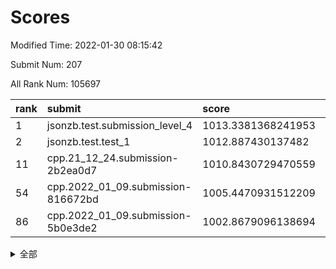 # Scores

Modified Time: 2022-01-30 08:15:42

Submit Num: 207

All Rank Num: 105697

| rank |               submit               |       score        |       sigma        | pk_num |
| :--- | :--------------------------------- | :----------------- | :----------------- | :----- |
| 1    | jsonzb.test.submission_level_4     | 1013.3381368241953 | 0.8085774446241203 | 2049   |
| 2    | jsonzb.test.test_1                 | 1012.887430137482  | 0.8051183225843502 | 2043   |
| 11   | cpp.21_12_24.submission-2b2ea0d7   | 1010.8430729470559 | 0.8041683466210339 | 2040   |
| 54   | cpp.2022_01_09.submission-816672bd | 1005.4470931512209 | 0.7055718380952649 | 2045   |
| 86   | cpp.2022_01_09.submission-5b0e3de2 | 1002.8679096138694 | 0.7021765974001367 | 2043   |


<details>
<summary>全部</summary>

| rank |                 submit                 |       score        |       sigma        | pk_num |
| :--- | :------------------------------------- | :----------------- | :----------------- | :----- |
| 1    | jsonzb.test.submission_level_4         | 1013.3381368241953 | 0.8085774446241203 | 2049   |
| 2    | jsonzb.test.test_1                     | 1012.887430137482  | 0.8051183225843502 | 2043   |
| 3    | gobigger.level_3.submission_level_3_35 | 1011.9656582668231 | 0.815309585570624  | 2044   |
| 4    | gobigger.level_3.submission_level_3_22 | 1011.5286202994558 | 0.7934583236820026 | 2045   |
| 5    | gobigger.level_3.submission_level_3_0  | 1011.4800942704696 | 0.7630825951228769 | 2043   |
| 6    | gobigger.level_3.submission_level_3_3  | 1011.4100780740929 | 0.7624667455639019 | 2044   |
| 7    | gobigger.level_3.submission_level_3_24 | 1011.2080616324636 | 0.757731494759325  | 2043   |
| 8    | gobigger.level_3.submission_level_3_21 | 1010.986082350978  | 0.7573595845346621 | 2043   |
| 9    | gobigger.level_3.submission_level_3_1  | 1010.9703061685067 | 0.7889487882307769 | 2037   |
| 10   | gobigger.level_3.submission_level_3_34 | 1010.881551629089  | 0.7699870859793638 | 2040   |
| 11   | cpp.21_12_24.submission-2b2ea0d7       | 1010.8430729470559 | 0.8041683466210339 | 2040   |
| 12   | gobigger.level_3.submission_level_3_42 | 1010.7085083623862 | 0.7883435988645248 | 2041   |
| 13   | gobigger.level_3.submission_level_3_17 | 1010.6963973380509 | 0.7534176469598073 | 2044   |
| 14   | gobigger.level_3.submission_level_3_33 | 1010.6894374744484 | 0.7625998347395069 | 2042   |
| 15   | gobigger.level_3.submission_level_3_6  | 1010.5480744759273 | 0.7746113303991672 | 2047   |
| 16   | gobigger.level_3.submission_level_3_31 | 1010.5351549273429 | 0.7621586079877766 | 2043   |
| 17   | gobigger.level_3.submission_level_3_45 | 1010.448150268316  | 0.7769241596503512 | 2043   |
| 18   | gobigger.level_3.submission_level_3_26 | 1010.3242070138451 | 0.7691030959691296 | 2047   |
| 19   | gobigger.level_3.submission_level_3_7  | 1010.3221567437367 | 0.7783785666048957 | 2036   |
| 20   | gobigger.level_3.submission_level_3_43 | 1010.2265735871745 | 0.7538863821110616 | 2039   |
| 21   | gobigger.level_3.submission_level_3_20 | 1010.1695482454356 | 0.760226733459182  | 2043   |
| 22   | gobigger.level_3.submission_level_3_41 | 1010.1655322381073 | 0.7863625165943587 | 2044   |
| 23   | gobigger.level_3.submission_level_3_48 | 1010.1636247576556 | 0.7728667101423146 | 2045   |
| 24   | gobigger.level_3.submission_level_3_37 | 1010.1313123522204 | 0.7850446633428086 | 2038   |
| 25   | gobigger.level_3.submission_level_3_46 | 1010.1122958357523 | 0.7836565835177773 | 2039   |
| 26   | gobigger.level_3.submission_level_3_30 | 1010.092071168384  | 0.7830158333129644 | 2038   |
| 27   | gobigger.level_3.submission_level_3_12 | 1010.0493857529231 | 0.7505595714579911 | 2041   |
| 28   | gobigger.level_3.submission_level_3_49 | 1010.0204361068784 | 0.8049141146219623 | 2044   |
| 29   | gobigger.level_3.submission_level_3_16 | 1009.9960326506747 | 0.749158778728125  | 2040   |
| 30   | gobigger.level_3.submission_level_3_32 | 1009.8587043109753 | 0.7585320213191158 | 2046   |
| 31   | gobigger.level_3.submission_level_3_19 | 1009.81615943754   | 0.7522264337937687 | 2042   |
| 32   | gobigger.level_3.submission_level_3_13 | 1009.8155953481754 | 0.7691245527524135 | 2039   |
| 33   | gobigger.level_3.submission_level_3_25 | 1009.7618407918225 | 0.7609995887006128 | 2049   |
| 34   | gobigger.level_3.submission_level_3_18 | 1009.7533665859272 | 0.7402717654514963 | 2043   |
| 35   | gobigger.level_3.submission_level_3_9  | 1009.7172557254353 | 0.748149237413313  | 2045   |
| 36   | gobigger.level_3.submission_level_3_28 | 1009.7137869416486 | 0.7513087406509372 | 2048   |
| 37   | gobigger.level_3.submission_level_3_29 | 1009.6077422704186 | 0.7740834419244244 | 2044   |
| 38   | gobigger.level_3.submission_level_3_36 | 1009.5788656349212 | 0.7566304410636158 | 2041   |
| 39   | gobigger.level_3.submission_level_3_14 | 1009.5732519912054 | 0.755787255097529  | 2049   |
| 40   | gobigger.level_3.submission_level_3_10 | 1009.5367659603405 | 0.7740057926604085 | 2034   |
| 41   | gobigger.level_3.submission_level_3_15 | 1009.527180681212  | 0.727473003151815  | 2040   |
| 42   | gobigger.level_3.submission_level_3_27 | 1009.521533489449  | 0.7529323135891718 | 2043   |
| 43   | gobigger.level_3.submission_level_3_44 | 1009.5126588948419 | 0.7606585499625299 | 2043   |
| 44   | gobigger.level_3.submission_level_3_39 | 1009.4316597511026 | 0.7504887535194145 | 2040   |
| 45   | gobigger.level_3.submission_level_3_47 | 1009.2905407362564 | 0.7570355570914427 | 2043   |
| 46   | gobigger.level_3.submission_level_3_11 | 1009.246786815072  | 0.7671286549088658 | 2041   |
| 47   | gobigger.level_3.submission_level_3_4  | 1009.1942210910704 | 0.7453466010276935 | 2041   |
| 48   | gobigger.level_3.submission_level_3_2  | 1009.1761370289647 | 0.7439695241048668 | 2038   |
| 49   | gobigger.level_3.submission_level_3_5  | 1009.0913837551519 | 0.7349388348366687 | 2041   |
| 50   | gobigger.level_3.submission_level_3_38 | 1009.050740400341  | 0.7392471384814784 | 2044   |
| 51   | gobigger.level_3.submission_level_3_23 | 1008.518542843282  | 0.737751558678474  | 2046   |
| 52   | gobigger.level_3.submission_level_3_8  | 1008.4246275837647 | 0.7616523866970811 | 2043   |
| 53   | gobigger.level_3.submission_level_3_40 | 1007.170194204878  | 0.7338456078911534 | 2044   |
| 54   | cpp.2022_01_09.submission-816672bd     | 1005.4470931512209 | 0.7055718380952649 | 2045   |
| 55   | gobigger.level_1.submission_level_1_19 | 1004.9189352700442 | 0.7183712311102386 | 2047   |
| 56   | gobigger.level_1.submission_level_1_44 | 1004.67649224975   | 0.7200252137306716 | 2040   |
| 57   | gobigger.level_1.submission_level_1_9  | 1004.4992829050303 | 0.7224094732939114 | 2038   |
| 58   | gobigger.level_1.submission_level_1_20 | 1004.3854459135873 | 0.7142155056605343 | 2043   |
| 59   | gobigger.level_1.submission_level_1_47 | 1004.3647725039785 | 0.7244665731843387 | 2043   |
| 60   | gobigger.level_1.submission_level_1_21 | 1004.3046717555472 | 0.721236894655162  | 2044   |
| 61   | gobigger.level_1.submission_level_1_15 | 1004.1722769420946 | 0.7205774711911193 | 2045   |
| 62   | gobigger.level_1.submission_level_1_49 | 1004.066356807473  | 0.7260925457541653 | 2040   |
| 63   | gobigger.level_1.submission_level_1_29 | 1004.0286437218845 | 0.7038022155384436 | 2041   |
| 64   | gobigger.level_1.submission_level_1_27 | 1004.0116133997876 | 0.7346891142415058 | 2039   |
| 65   | gobigger.level_1.submission_level_1_34 | 1003.9843760338948 | 0.7121566669512893 | 2042   |
| 66   | gobigger.level_1.submission_level_1_22 | 1003.8590448779488 | 0.734121919483314  | 2040   |
| 67   | gobigger.level_1.submission_level_1_14 | 1003.7737731162243 | 0.7173420991641337 | 2043   |
| 68   | gobigger.level_1.submission_level_1_33 | 1003.7702259421608 | 0.7123854746805258 | 2043   |
| 69   | gobigger.level_1.submission_level_1_1  | 1003.6183021354901 | 0.7156885299479472 | 2041   |
| 70   | gobigger.level_1.submission_level_1_48 | 1003.6069109063287 | 0.7153101129252435 | 2041   |
| 71   | gobigger.level_1.submission_level_1_40 | 1003.5259048847853 | 0.7257302923417489 | 2041   |
| 72   | gobigger.level_1.submission_level_1_23 | 1003.4245194175154 | 0.7168028942929547 | 2043   |
| 73   | gobigger.level_1.submission_level_1_26 | 1003.4208801867829 | 0.733853412233092  | 2040   |
| 74   | gobigger.level_1.submission_level_1_46 | 1003.311551305646  | 0.7100942174262559 | 2043   |
| 75   | gobigger.level_1.submission_level_1_18 | 1003.1855857722899 | 0.7077986825901518 | 2047   |
| 76   | gobigger.level_1.submission_level_1_24 | 1003.1771226499567 | 0.7130655639758411 | 2046   |
| 77   | gobigger.level_1.submission_level_1_32 | 1003.1656923396819 | 0.729343385280654  | 2038   |
| 78   | gobigger.level_1.submission_level_1_38 | 1003.1501511856746 | 0.7071989371251843 | 2037   |
| 79   | gobigger.level_1.submission_level_1_42 | 1003.102214945739  | 0.7104746354614143 | 2040   |
| 80   | gobigger.level_1.submission_level_1_5  | 1003.0959709802171 | 0.7110523682150952 | 2047   |
| 81   | gobigger.level_1.submission_level_1_17 | 1003.0752717630544 | 0.7129224478733835 | 2044   |
| 82   | gobigger.level_1.submission_level_1_12 | 1003.0487646115198 | 0.7187149916282695 | 2047   |
| 83   | gobigger.level_1.submission_level_1_35 | 1003.0277220677782 | 0.7115546809084293 | 2046   |
| 84   | gobigger.level_1.submission_level_1_30 | 1003.0029723976079 | 0.7074341161710226 | 2046   |
| 85   | gobigger.level_1.submission_level_1_7  | 1002.9379333613554 | 0.7227405091432001 | 2044   |
| 86   | cpp.2022_01_09.submission-5b0e3de2     | 1002.8679096138694 | 0.7021765974001367 | 2043   |
| 87   | gobigger.level_1.submission_level_1_11 | 1002.8626581011733 | 0.7062188785581774 | 2044   |
| 88   | gobigger.level_1.submission_level_1_4  | 1002.8267549494864 | 0.7021895648146308 | 2047   |
| 89   | gobigger.level_1.submission_level_1_16 | 1002.8017253557585 | 0.7211534997438139 | 2045   |
| 90   | gobigger.level_1.submission_level_1_45 | 1002.7757187575362 | 0.7105623934906757 | 2041   |
| 91   | gobigger.level_1.submission_level_1_37 | 1002.7651433239461 | 0.7181981733713013 | 2042   |
| 92   | gobigger.level_1.submission_level_1_13 | 1002.6686640223891 | 0.7154751792290154 | 2041   |
| 93   | gobigger.level_1.submission_level_1_39 | 1002.6656502284397 | 0.7159117641193478 | 2040   |
| 94   | gobigger.level_1.submission_level_1_36 | 1002.633410438002  | 0.7204175647827683 | 2036   |
| 95   | gobigger.level_1.submission_level_1_28 | 1002.6223650968615 | 0.7082478732123083 | 2042   |
| 96   | gobigger.level_1.submission_level_1_8  | 1002.6110049910872 | 0.7102438672910526 | 2047   |
| 97   | gobigger.level_1.submission_level_1_31 | 1002.6107604551082 | 0.7118116209724479 | 2041   |
| 98   | gobigger.level_1.submission_level_1_2  | 1002.3876814616758 | 0.7092686930753556 | 2039   |
| 99   | gobigger.level_1.submission_level_1_41 | 1002.2865533267279 | 0.7048725280245423 | 2046   |
| 100  | gobigger.level_1.submission_level_1_6  | 1002.2808979315075 | 0.7094576150478201 | 2041   |
| 101  | gobigger.level_1.submission_level_1_3  | 1002.0581146562029 | 0.7085628259002202 | 2039   |
| 102  | gobigger.level_1.submission_level_1_25 | 1002.012704206347  | 0.7099371256360985 | 2039   |
| 103  | gobigger.level_1.submission_level_1_10 | 1001.8502154621191 | 0.7102394184455925 | 2035   |
| 104  | gobigger.level_1.submission_level_1_43 | 1001.7268347714345 | 0.713991368722441  | 2043   |
| 105  | gobigger.level_1.submission_level_1_0  | 1001.6845467174369 | 0.6990078314364954 | 2040   |
| 106  | gobigger.random.submission_random_15   | 997.8246792067679  | 0.6992411016725064 | 2037   |
| 107  | gobigger.random.submission_random_18   | 997.1104499174081  | 0.7067884950859853 | 2043   |
| 108  | gobigger.random.submission_random_10   | 997.0822863225264  | 0.7058292166301211 | 2047   |
| 109  | gobigger.random.submission_random_3    | 997.0495103119523  | 0.7236740056431413 | 2043   |
| 110  | gobigger.random.submission_random_37   | 997.0221324863388  | 0.6946725400083658 | 2041   |
| 111  | gobigger.random.submission_random_4    | 996.9323663663165  | 0.716092303329231  | 2040   |
| 112  | gobigger.random.submission_random_34   | 996.8411372107978  | 0.7220404314888369 | 2040   |
| 113  | gobigger.random.submission_random_9    | 996.8054200383785  | 0.7101774197405832 | 2037   |
| 114  | gobigger.random.submission_random_8    | 996.7421053101967  | 0.7149617633307506 | 2042   |
| 115  | gobigger.random.submission_random_48   | 996.541116602903   | 0.7017459638191854 | 2040   |
| 116  | gobigger.random.submission_random_14   | 996.3340148517483  | 0.7149468407718395 | 2043   |
| 117  | gobigger.random.submission_random_24   | 996.3177167133875  | 0.7096303010420869 | 2042   |
| 118  | gobigger.random.submission_random_25   | 996.2810654030168  | 0.7063292714537746 | 2047   |
| 119  | gobigger.random.submission_random_29   | 996.2571773281894  | 0.7152348291583853 | 2044   |
| 120  | gobigger.random.submission_random_19   | 996.225483470004   | 0.7108475345331796 | 2046   |
| 121  | gobigger.random.submission_random_30   | 996.1908684410234  | 0.7187882164266668 | 2041   |
| 122  | gobigger.random.submission_random_6    | 996.1497664275828  | 0.7018029849530791 | 2043   |
| 123  | gobigger.random.submission_random_45   | 996.1309510533042  | 0.7067599569369643 | 2045   |
| 124  | gobigger.random.submission_random_38   | 996.1141682806441  | 0.7164688214142123 | 2049   |
| 125  | gobigger.random.submission_random_21   | 996.0896691836424  | 0.7226954494759681 | 2045   |
| 126  | gobigger.random.submission_random_7    | 996.0481371043314  | 0.7170107915738754 | 2048   |
| 127  | gobigger.random.submission_random_35   | 996.0016547019158  | 0.6975798651439836 | 2043   |
| 128  | gobigger.random.submission_random_2    | 995.9678239723851  | 0.7168829246834071 | 2044   |
| 129  | gobigger.random.submission_random_23   | 995.9509427671434  | 0.70858626064853   | 2047   |
| 130  | gobigger.random.submission_random_28   | 995.9200058458977  | 0.7056544314531593 | 2043   |
| 131  | gobigger.random.submission_random_0    | 995.8962223636981  | 0.7159740552068887 | 2039   |
| 132  | gobigger.random.submission_random_5    | 995.889368349329   | 0.7051305216699087 | 2043   |
| 133  | gobigger.random.submission_random_40   | 995.878825862554   | 0.7116648167333005 | 2044   |
| 134  | gobigger.random.submission_random_11   | 995.8748675526992  | 0.7091615540116936 | 2039   |
| 135  | gobigger.random.submission_random_33   | 995.8687969102342  | 0.7106004067179427 | 2047   |
| 136  | gobigger.random.submission_random_44   | 995.817106966294   | 0.730951595766201  | 2045   |
| 137  | gobigger.random.submission_random_13   | 995.7697635623678  | 0.7133141712186287 | 2048   |
| 138  | gobigger.random.submission_random_39   | 995.7679142216101  | 0.7091892262603832 | 2040   |
| 139  | gobigger.random.submission_random_17   | 995.7464152914835  | 0.714964136961854  | 2044   |
| 140  | gobigger.random.submission_random_42   | 995.6357871058158  | 0.7177268292478332 | 2039   |
| 141  | gobigger.random.submission_random_49   | 995.6035582967114  | 0.7094216753055712 | 2038   |
| 142  | gobigger.random.submission_random_16   | 995.5906720582511  | 0.7194137415486188 | 2042   |
| 143  | gobigger.random.submission_random_46   | 995.5180019475165  | 0.7052551137006112 | 2037   |
| 144  | gobigger.random.submission_random_47   | 995.5173456515661  | 0.7068604861807196 | 2041   |
| 145  | gobigger.random.submission_random_22   | 995.513434843006   | 0.7169252943540375 | 2043   |
| 146  | gobigger.random.submission_random_32   | 995.5080987869782  | 0.7167627710080158 | 2044   |
| 147  | gobigger.random.submission_random_31   | 995.3218334483547  | 0.7178111220167271 | 2043   |
| 148  | gobigger.random.submission_random_26   | 995.1064154142193  | 0.7149061012227904 | 2043   |
| 149  | gobigger.random.submission_random_43   | 995.096142030649   | 0.7105749166296053 | 2041   |
| 150  | gobigger.random.submission_random_27   | 994.9928042406168  | 0.7003689013016511 | 2043   |
| 151  | gobigger.random.submission_random_36   | 994.9758163690849  | 0.7168337122072583 | 2037   |
| 152  | gobigger.random.submission_random_12   | 994.965080659933   | 0.7150127835647659 | 2045   |
| 153  | gobigger.random.submission_random_20   | 994.9586441104569  | 0.7145449141786147 | 2041   |
| 154  | gobigger.random.submission_random_1    | 994.8369229815497  | 0.7242950334338994 | 2038   |
| 155  | gobigger.random.submission_random_41   | 994.5885833344202  | 0.7236389593790632 | 2043   |
| 156  | gobigger.level_2.submission_level_2_15 | 994.572931710841   | 0.722588893039799  | 2042   |
| 157  | gobigger.level_2.submission_level_2_19 | 993.7508120029374  | 0.7411085412542373 | 2044   |
| 158  | gobigger.level_2.submission_level_2_0  | 993.522589732676   | 0.7223911948995272 | 2043   |
| 159  | gobigger.level_2.submission_level_2_21 | 993.4534884444438  | 0.7288772439474271 | 2039   |
| 160  | gobigger.level_2.submission_level_2_41 | 993.3821661796705  | 0.7393893282680045 | 2043   |
| 161  | gobigger.level_2.submission_level_2_33 | 993.0109050899789  | 0.7313445238546288 | 2043   |
| 162  | gobigger.level_2.submission_level_2_36 | 993.004755377105   | 0.7413426519892398 | 2044   |
| 163  | gobigger.level_2.submission_level_2_2  | 992.9984907563838  | 0.7285716660940095 | 2047   |
| 164  | gobigger.level_2.submission_level_2_42 | 992.8657246348413  | 0.7363324483578866 | 2047   |
| 165  | gobigger.level_2.submission_level_2_18 | 992.8585015600972  | 0.7374688005436119 | 2046   |
| 166  | gobigger.level_2.submission_level_2_7  | 992.5642052815672  | 0.7463877085687767 | 2038   |
| 167  | gobigger.level_2.submission_level_2_40 | 992.4346790345019  | 0.7295304251340318 | 2050   |
| 168  | gobigger.level_2.submission_level_2_37 | 992.42324443844    | 0.7461046197604394 | 2042   |
| 169  | gobigger.level_2.submission_level_2_30 | 992.295366635919   | 0.725637110535396  | 2040   |
| 170  | gobigger.level_2.submission_level_2_1  | 992.1917373865027  | 0.7386788335624255 | 2043   |
| 171  | gobigger.level_2.submission_level_2_49 | 992.1884135424931  | 0.7358412889770886 | 2041   |
| 172  | gobigger.level_2.submission_level_2_47 | 992.179961578107   | 0.7359287529658037 | 2042   |
| 173  | gobigger.level_2.submission_level_2_8  | 992.1645566279692  | 0.7451020631872719 | 2044   |
| 174  | gobigger.level_2.submission_level_2_35 | 992.1594951402777  | 0.7376297164632696 | 2045   |
| 175  | gobigger.level_2.submission_level_2_17 | 992.1456060912362  | 0.742907390617335  | 2039   |
| 176  | gobigger.level_2.submission_level_2_12 | 992.095074698186   | 0.76046699099755   | 2041   |
| 177  | gobigger.level_2.submission_level_2_25 | 992.0873084105008  | 0.7392345710571401 | 2047   |
| 178  | gobigger.level_2.submission_level_2_29 | 992.0814024505173  | 0.7402197007660005 | 2041   |
| 179  | gobigger.level_2.submission_level_2_27 | 992.0366910261824  | 0.7391119899055147 | 2040   |
| 180  | gobigger.level_2.submission_level_2_44 | 991.9611687468691  | 0.7257674030654542 | 2042   |
| 181  | gobigger.level_2.submission_level_2_34 | 991.9097748284811  | 0.7462300877539688 | 2044   |
| 182  | gobigger.level_2.submission_level_2_45 | 991.8462958947264  | 0.73225862733712   | 2041   |
| 183  | gobigger.level_2.submission_level_2_20 | 991.8209022418954  | 0.7655634270572611 | 2044   |
| 184  | gobigger.level_2.submission_level_2_9  | 991.7730268715806  | 0.7307779542873943 | 2042   |
| 185  | gobigger.level_2.submission_level_2_23 | 991.7571496688596  | 0.7492095895216431 | 2041   |
| 186  | gobigger.level_2.submission_level_2_5  | 991.6791798439579  | 0.7347760028474383 | 2038   |
| 187  | gobigger.level_2.submission_level_2_10 | 991.6539729799194  | 0.7449938762564441 | 2044   |
| 188  | gobigger.level_2.submission_level_2_48 | 991.6376035954873  | 0.7450723319664682 | 2043   |
| 189  | gobigger.level_2.submission_level_2_26 | 991.6168461954098  | 0.7390916418851906 | 2044   |
| 190  | gobigger.level_2.submission_level_2_6  | 991.5540861583482  | 0.7699962370197716 | 2043   |
| 191  | gobigger.level_2.submission_level_2_4  | 991.5084875130995  | 0.7548233333599991 | 2047   |
| 192  | gobigger.level_2.submission_level_2_11 | 991.4633625812885  | 0.7447741334491412 | 2042   |
| 193  | gobigger.level_2.submission_level_2_46 | 991.4610137038696  | 0.7515876798314998 | 2040   |
| 194  | gobigger.level_2.submission_level_2_24 | 991.4574655685063  | 0.7369661812975615 | 2043   |
| 195  | gobigger.level_2.submission_level_2_43 | 991.451835860922   | 0.7567688290204392 | 2043   |
| 196  | gobigger.level_2.submission_level_2_14 | 991.4217652828632  | 0.7429751561412086 | 2045   |
| 197  | gobigger.level_2.submission_level_2_32 | 991.4178950172086  | 0.7497085616662902 | 2042   |
| 198  | gobigger.level_2.submission_level_2_38 | 991.3449671217234  | 0.7616077513195263 | 2045   |
| 199  | gobigger.level_2.submission_level_2_28 | 991.1087332604304  | 0.7695135762447799 | 2045   |
| 200  | gobigger.level_2.submission_level_2_3  | 990.791360511728   | 0.7763868594459393 | 2042   |
| 201  | gobigger.level_2.submission_level_2_39 | 990.6489074096745  | 0.7683570360438682 | 2045   |
| 202  | gobigger.level_2.submission_level_2_13 | 990.573599105766   | 0.7435522003359215 | 2044   |
| 203  | gobigger.level_2.submission_level_2_31 | 990.4140128031843  | 0.7542031138014396 | 2043   |
| 204  | gobigger.level_2.submission_level_2_16 | 989.8418397934973  | 0.7692527930360389 | 2037   |
| 205  | gobigger.level_2.submission_level_2_22 | 989.5587347354327  | 0.7489734208137054 | 2042   |
| 206  | gobigger.none.submission_none_0        | 979.1005444442281  | 1.3554539959880496 | 2038   |
| 207  | gobigger.none.submission_none_1        | 975.8712501389954  | 1.4129800455301595 | 2037   |

</details>
